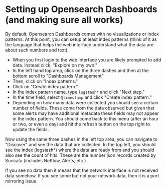 # Setting up Opensearch Dashboards (and making sure all works)
By default, Opensearch Dashboards comes with no visualizations or index patterns. At this point, you can setup at least index patterns (think of it as the language that helps the web interface understand what the data are about such numbers and text).

- When you first login to the web interface you are likely prompted to add data. Instead click, "Explore on my own."
- In the left hand top area, click on the three dashes and then at the bottom scroll to "Dashboards Management"
- Then, click on "Index patterns."
- Click on "Create index pattern."
- In the index pattern name, type `logstash*` and click "Next step."
- In the time field, select `@timestamp` and click "Create index pattern."
- Depending on how many data were collected you should see a certain number of fields. These come from the data observed but given that some alerts may have additional metadata these fields may not appear in the index pattern. You should come back to this menu (after an hour or two, or even a day) and hit the refresh button on the top right to update the fields.

Now using the same three dashes in the left top area, you can navigate to "Discover" and see the data that are collected. In the top left, you should see the index (logstash*) where the data are ready from and you should also see the count of hits. These are the number json records created by Suricata (includes Netflow, Alerts, etc.)

If you see no data then it means that the network interface is not received data somehow. If you see some but not your network data, then it is a port mirroring issue.


